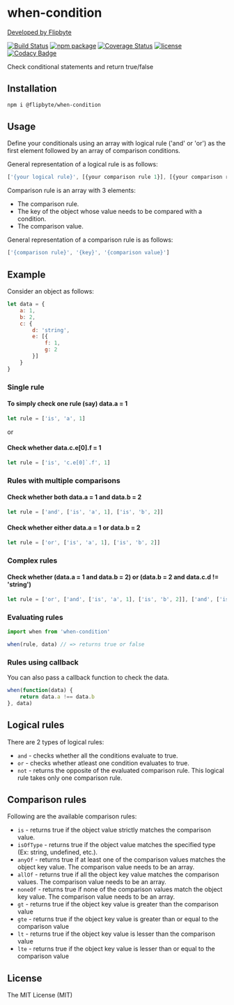 # when-condition

[Developed by Flipbyte](https://www.flipbyte.com/)

[![Build Status][build-badge]][build]
[![npm package][npm-badge]][npm]
[![Coverage Status][coveralls-badge]][coveralls]
[![license][license-badge]][license]
[![Codacy Badge][codacy-badge]][codacy]

Check conditional statements and return true/false

## Installation

```sh
npm i @flipbyte/when-condition
```

## Usage

Define your conditionals using an array with logical rule ('and' or 'or') as the first element followed by an array of comparison conditions.

General representation of a logical rule is as follows:

```js
['{your logical rule}', [{your comparison rule 1}], [{your comparison rule 2}], ...]
```

Comparison rule is an array with 3 elements:

-   The comparison rule.
-   The key of the object whose value needs to be compared with a condition.
-   The comparison value.

General representation of a comparison rule is as follows:

```js
['{comparison rule}', '{key}', '{comparison value}']
```

## Example

Consider an object as follows:

```js
let data = {
    a: 1,
    b: 2,
    c: {
        d: 'string',
        e: [{
            f: 1,
            g: 2
        }]
    }
}
```

### Single rule

#### To simply check one rule (say) data.a = 1

```js
let rule = ['is', 'a', 1]
```

or

#### Check whether data.c.e\[0\].f = 1
```js
let rule = ['is', 'c.e[0]`.f', 1]
```

### Rules with multiple comparisons

#### Check whether both data.a = 1 and data.b = 2

```js
let rule = ['and', ['is', 'a', 1], ['is', 'b', 2]]
```

#### Check whether either data.a = 1 or data.b = 2

```js
let rule = ['or', ['is', 'a', 1], ['is', 'b', 2]]
```

### Complex rules

#### Check whether (data.a = 1 and data.b = 2) or (data.b = 2 and data.c.d != 'string')

```js
let rule = ['or', ['and', ['is', 'a', 1], ['is', 'b', 2]], ['and', ['is', 'b', 2], ['is', 'c.d', 'string']]]
```

### Evaluating rules

```js
import when from 'when-condition'

when(rule, data) // => returns true or false

```

### Rules using callback

You can also pass a callback function to check the data.

```js
when(function(data) {
    return data.a !== data.b
}, data)
```

## Logical rules

There are 2 types of logical rules:
-   ```and``` - checks whether all the conditions evaluate to true.
-   ```or```  - checks whether atleast one condition evaluates to true.
-   ```not``` - returns the opposite of the evaluated comparison rule. This logical rule takes only one comparison rule.

## Comparison rules

Following are the available comparison rules:
-   ```is``` - returns true if the object value strictly matches the comparison value.
-   ```isOfType``` - returns true if the object value matches the specified type (Ex: string, undefined, etc.).
-   ```anyOf``` - returns true if at least one of the comparison values matches the object key value. The comparison value needs to be an array.
-   ```allOf``` - returns true if all the object key value matches the comparison values. The comparison value needs to be an array.
-   ```noneOf``` - returns true if none of the comparison values match the object key value. The comparison value needs to be an array.
-   ```gt``` - returns true if the object key value is greater than the comparison value
-   ```gte``` - returns true if the object key value is greater than or equal to the comparison value
-   ```lt``` - returns true if the object key value is lesser than the comparison value
-   ```lte``` - returns true if the object key value is lesser than or equal to the comparison value

## License
The MIT License (MIT)

[build-badge]: https://travis-ci.org/flipbyte/when-condition.svg?branch=master
[build]: https://travis-ci.org/flipbyte/when-condition

[npm-badge]: https://img.shields.io/npm/v/@flipbyte/when-condition.svg
[npm]: https://www.npmjs.com/package/@flipbyte/when-condition

[coveralls-badge]: https://coveralls.io/repos/github/flipbyte/when-condition/badge.svg
[coveralls]: https://coveralls.io/github/flipbyte/when-condition

[license-badge]: https://badgen.now.sh/badge/license/MIT
[license]: ./LICENSE

[codacy-badge]: https://api.codacy.com/project/badge/Grade/7fdf5e97a9a1409cb2b895be5fc49633
[codacy]: https://www.codacy.com/app/flipbyte/when-condition?utm_source=github.com&amp;utm_medium=referral&amp;utm_content=flipbyte/when-condition&amp;utm_campaign=Badge_Grade
